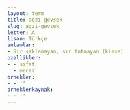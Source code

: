 ```yaml
---
layout: term
title: ağzı gevşek
slug: agzi-gevsek
letter: A
lisan: Türkçe
anlamlar:
- Sır saklamayan, sır tutmayan (kimse)
ozellikler:
- - sıfat
  - mecaz
ornekler:
- - ''
orneklerkaynak:
- - ''
---
```

